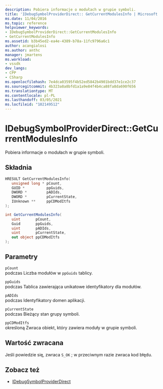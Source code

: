 ```yaml
---
description: Pobiera informacje o modułach w grupie symboli.
title: 'IDebugSymbolProviderDirect:: GetCurrentModulesInfo | Microsoft Docs'
ms.date: 11/04/2016
ms.topic: reference
helpviewer_keywords:
- IDebugSymbolProviderDirect::GetCurrentModulesInfo
- GetCurrentModulesInfo
ms.assetid: b3b45ed2-ea4e-4389-b78a-11fc9796a6c1
author: acangialosi
ms.author: anthc
manager: jmartens
ms.workload:
- vssdk
dev_langs:
- CPP
- CSharp
ms.openlocfilehash: 7e4dca03595f4b52ed5842b4901bdd37e1ce2c37
ms.sourcegitcommit: 4b323a8a8bfd1a1a9e84f4b4ca88fa8da690f656
ms.translationtype: MT
ms.contentlocale: pl-PL
ms.lasthandoff: 03/05/2021
ms.locfileid: "102149512"
---
```

# <a name="idebugsymbolproviderdirectgetcurrentmodulesinfo"></a>IDebugSymbolProviderDirect::GetCurrentModulesInfo
Pobiera informacje o modułach w grupie symboli.

## <a name="syntax"></a>Składnia

```cpp
HRESULT GetCurrentModulesInfo(
   unsigned long * pCount,
   GUID *          ppGuids,
   DWORD *         pADIds,
   DWORD *         pCurrentState,
   IUnknown **     ppCDModItfs
);
```

```csharp
int GetCurrentModulesInfo(
   uint       pCount,
   Guid       ppGuids,
   uint       pADIds,
   uint       pCurrentState,
   out object ppCDModItfs
);
```

## <a name="parameters"></a>Parametry
`pCount`\
podczas Liczba modułów w `ppGuids` tablicy.

`ppGuids`\
podczas Tablica zawierająca unikatowe identyfikatory dla modułów.

`pADIds`\
podczas Identyfikatory domen aplikacji.

`pCurrentState`\
podczas Bieżący stan grupy symboli.

`ppCDModItfs`\
określoną Zwraca obiekt, który zawiera moduły w grupie symboli.

## <a name="return-value"></a>Wartość zwracana
 Jeśli powiedzie się, zwraca `S_OK` ; w przeciwnym razie zwraca kod błędu.

## <a name="see-also"></a>Zobacz też
- [IDebugSymbolProviderDirect](../../../extensibility/debugger/reference/idebugsymbolproviderdirect.md)

